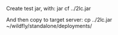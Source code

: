 Create test jar, with: 
  jar cf ../2lc.jar

And then copy to target server:
  cp ../2lc.jar ~/wildfly/standalone/deployments/

